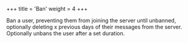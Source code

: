 +++
title = 'Ban'
weight = 4
+++

Ban a user, preventing them from joining the server until unbanned, optionally deleting x previous days of their
messages from the server. Optionally unbans the user after a set duration.

<!--more-->
